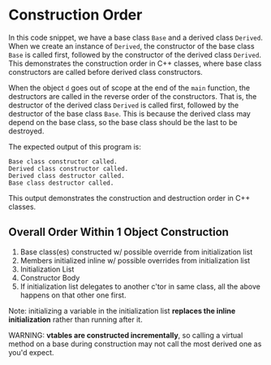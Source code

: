 # Construction Order

In this code snippet, we have a base class `Base` and a derived class `Derived`. When we create an instance of `Derived`, the constructor of the base class `Base` is called first, followed by the constructor of the derived class `Derived`. This demonstrates the construction order in C++ classes, where base class constructors are called before derived class constructors.

When the object `d` goes out of scope at the end of the `main` function, the destructors are called in the reverse order of the constructors. That is, the destructor of the derived class `Derived` is called first, followed by the destructor of the base class `Base`. This is because the derived class may depend on the base class, so the base class should be the last to be destroyed.

The expected output of this program is:

```
Base class constructor called.
Derived class constructor called.
Derived class destructor called.
Base class destructor called.
```

This output demonstrates the construction and destruction order in C++ classes.

## Overall Order Within 1 Object Construction

1. Base class(es) constructed w/ possible override from initialization list
1. Members initialized inline w/ possible overrides from initialization list
1. Initialization List
1. Constructor Body
1. If initialization list delegates to another c'tor in same class, all the above happens on that other one first.

Note: initializing a variable in the initialization list __replaces the inline initialization__ rather than running after it.

WARNING: __vtables are constructed incrementally__, so calling a virtual method on a base during construction may not call the most derived one as you'd expect.
